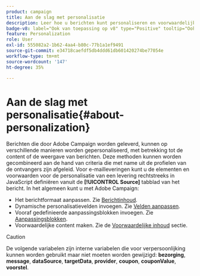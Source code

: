 ```yaml
---
product: campaign
title: Aan de slag met personalisatie
description: Leer hoe u berichten kunt personaliseren en voorwaardelijke inhoud kunt gebruiken in Campagne
badge-v8: label="Ook van toepassing op v8" type="Positive" tooltip="Ook van toepassing op campagne v8"
feature: Personalization
role: User
exl-id: 555082a2-1b62-4aa4-b80c-77b1a1ef9491
source-git-commit: e34718caefdf5db4ddd61db601420274be77054e
workflow-type: tm+mt
source-wordcount: '147'
ht-degree: 35%

---
```


# Aan de slag met personalisatie{#about-personalization}

Berichten die door Adobe Campaign worden geleverd, kunnen op verschillende manieren worden gepersonaliseerd, met betrekking tot de content of de weergave van berichten. Deze methoden kunnen worden gecombineerd aan de hand van criteria die met name uit de profielen van de ontvangers zijn afgeleid. Voor e-mailleveringen kunt u de elementen en voorwaarden voor de personalisatie van een levering rechtstreeks in JavaScript definiëren vanuit de **[!UICONTROL Source]** tabblad van het bericht. In het algemeen kunt u met Adobe Campaign:

* Het berichtformaat aanpassen. Zie [Berichtinhoud](defining-the-email-content.md#message-content).
* Dynamische personalisatievelden invoegen. Zie [Velden aanpassen](personalization-fields.md).
* Vooraf gedefinieerde aanpassingsblokken invoegen. Zie [Aanpassingsblokken](personalization-blocks.md).
* Voorwaardelijke content maken. Zie de [Voorwaardelijke inhoud](conditional-content.md) sectie.

>[!CAUTION]
>
>De volgende variabelen zijn interne variabelen die voor verpersoonlijking kunnen worden gebruikt maar niet moeten worden gewijzigd: **bezorging**, **message**, **dataSource**, **targetData**, **provider**, **coupon**, **couponValue**, **voorstel**.
